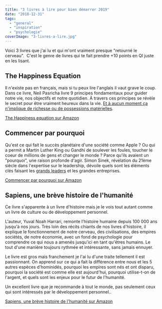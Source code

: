 ```yaml
---
title: "3 livres à lire pour bien démarrer 2019"
date: "2018-12-31"
tags:
  - "general"
  - "inspiration"
  - "psychologie"
coverImage: "3-livres-a-lire.jpg"
---
```


Voici 3 livres que j'ai lu et qui m'ont vraiment presque "retourné le cerveau".  C'est le genre de livres qui te fait prendre +10 points en QI juste en les lisant.<!--more-->

## The Happiness Equation

Il n'existe pas en français, mais si tu peux lire l'anglais il vaut grave le coup. Dans ce livre, Neil Pasricha livre 9 principes fondamentaux pour guider notre vie, nos objectifs et notre quotidien. À travers ces principes se révèle le secret pour être vraiment heureux dans la vie. [Et à aucun moment ça n'implique de richesse ou de possessions matérielles](https://tobal.fr/je-suis-minimaliste/).

[The Happiness equation sur Amazon](https://amzn.to/2GP1vQi)

## Commencer par pourquoi

Qu'est ce qui fait le succès planétaire d'une société comme Apple ? Ou qui a permit a Martin Luther King ou Gandhi de soulever les foules, toucher le coeur de millions de gens et changer le monde ? Parce qu'ils avaient un "pourquoi", une raison profonde d'agir. Simon Sinek, révélation du 21ème siècle dans l'expertise sur le leadership, dévoile quels sont les éléments clés faisant les [grands leaders](https://tobal.fr/le-secret-pour-devenir-un-bon-leader/) et les grandes entreprises.

[Commencer par pourquoi sur Amazon](https://amzn.to/2Rxe83e)

## Sapiens, une brève histoire de l'humanité

Ce livre s'apparente à un livre d'histoire mais je le vois tout autant comme un livre de culture ou de développement personnel.

L'auteur, Yuval Noah Harrari, remonte l'histoire humaine depuis 100 000 ans jusqu'à nos jours. Très loin des récits chiants de nos livres d'histoire, il explique le fonctionnement de notre cerveau, des civilisations, des empires sociétés, de notre économie, avec un fond de psychologie pour comprendre ce qui nous a amenés jusqu'ici en tant qu'êtres humains. Le tout d'une manière toujours rythmée et intéressante, sans jamais ennuyer.

Le livre est gros mais franchement je l'ai lu d'une traite tellement il est passionnant. On apprend sur ce qui a fait la différence entre nous et les 5 autres espèces d'hominidés, pourquoi les empires sont nés et ont disparu, pourquoi la société est comme elle est aujourd'hui, pourquoi utilise-t-on de l'argent, et quels sont les enjeux pour le futur de l'humanité.

Un excellent livre que je recommande à tout le monde, pas seulement ceux qui sont intéressés par le développement personnel..

[Sapiens, une brève histoire de l'humanité sur Amazon](https://amzn.to/2DYgoNd)
